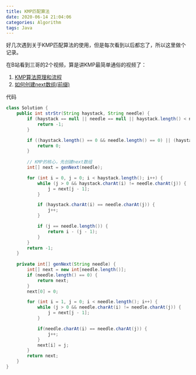 ```yaml
---
title: KMP匹配算法
date: 2020-06-14 21:04:06
categories: Algorithm
tags: Java
---
```


好几次遇到关于KMP匹配算法的使用，但是每次看到以后都忘了，所以这里做个记录。

在B站看到三哥的2个视频，算是讲KMP最简单通俗的视频了：

1. [KMP算法原理和流程](https://www.bilibili.com/video/BV1kJ411u7pt)
2. [如何创建next数组(前缀)](https://www.bilibili.com/video/BV1iJ411u74L?t=350)

<!-- more -->
<!-- markdownlint-disable MD041 MD002--> 

代码

```java
class Solution {
    public int strStr(String haystack, String needle) {
        if (haystack == null || needle == null || haystack.length() < needle.length()) {
            return -1;
        }

        if ((haystack.length() == 0 && needle.length() == 0) || (haystack.length() > 0 && needle.length() == 0)) {
            return 0;
        }
        
        // KMP的核心，先创建next数组
        int[] next = genNext(needle);

        for (int i = 0, j = 0; i < haystack.length(); i++) {
            while (j > 0 && haystack.charAt(i) != needle.charAt(j)) {
                j = next[j - 1];
            }

            if (haystack.charAt(i) == needle.charAt(j)) {
                j++;
            }

            if (j == needle.length()) {
                return i - (j - 1);
            }
        }
        return -1;
    }
    
    private int[] genNext(String needle) {
        int[] next = new int[needle.length()];
        if (needle.length() == 0) {
            return next;
        }
        next[0] = 0;

        for (int i = 1, j = 0; i < needle.length(); i++) {
            while (j > 0 && needle.charAt(i) != needle.charAt(j)) {
                j = next[j - 1];
            }

            if(needle.charAt(i) == needle.charAt(j)) {
                j++;
            }
            next[i] = j;
        }
        return next;
    }
}
```

